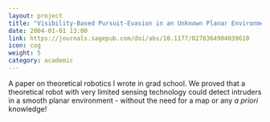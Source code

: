 ```yaml
---
layout: project
title: "Visibility-Based Pursuit-Evasion in an Unknown Planar Environment"
date: 2004-01-01 13:00
link: https://journals.sagepub.com/doi/abs/10.1177/0278364904039610
icon: cog
weight: 5
category: academic
---
```


A paper on theoretical robotics I wrote in grad school. We proved that a theoretical robot with very limited sensing technology could detect intruders in a smooth planar environment - without the need for a map or any *a priori* knowledge!